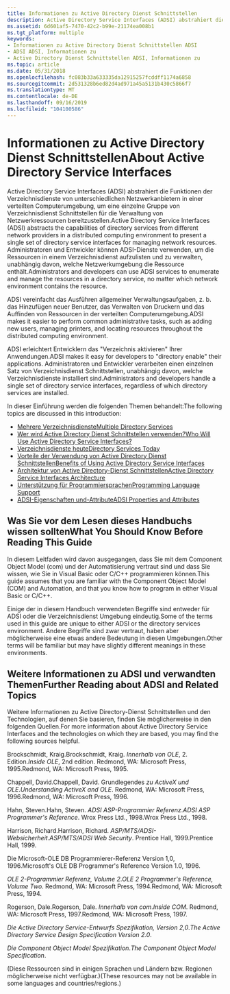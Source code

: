 ```yaml
---
title: Informationen zu Active Directory Dienst Schnittstellen
description: Active Directory Service Interfaces (ADSI) abstrahiert die Funktionen der Verzeichnisdienste von unterschiedlichen Netzwerkanbietern in einer verteilten Computerumgebung, um eine einzelne Gruppe von Verzeichnisdienst Schnittstellen für die Verwaltung von Netzwerkressourcen bereitzustellen.
ms.assetid: 6d601af5-7470-42c2-b99e-21174ea008b1
ms.tgt_platform: multiple
keywords:
- Informationen zu Active Directory Dienst Schnittstellen ADSI
- ADSI ADSI, Informationen zu
- Active Directory Dienst Schnittstellen ADSI, Informationen zu
ms.topic: article
ms.date: 05/31/2018
ms.openlocfilehash: fc083b33a633335da12915257fcddff1174a6858
ms.sourcegitcommit: 2d531328b6ed82d4ad971a45a5131b430c5866f7
ms.translationtype: MT
ms.contentlocale: de-DE
ms.lasthandoff: 09/16/2019
ms.locfileid: "104100586"
---
```

# <a name="about-active-directory-service-interfaces"></a><span data-ttu-id="9442c-106">Informationen zu Active Directory Dienst Schnittstellen</span><span class="sxs-lookup"><span data-stu-id="9442c-106">About Active Directory Service Interfaces</span></span>

<span data-ttu-id="9442c-107">Active Directory Service Interfaces (ADSI) abstrahiert die Funktionen der Verzeichnisdienste von unterschiedlichen Netzwerkanbietern in einer verteilten Computerumgebung, um eine einzelne Gruppe von Verzeichnisdienst Schnittstellen für die Verwaltung von Netzwerkressourcen bereitzustellen.</span><span class="sxs-lookup"><span data-stu-id="9442c-107">Active Directory Service Interfaces (ADSI) abstracts the capabilities of directory services from different network providers in a distributed computing environment to present a single set of directory service interfaces for managing network resources.</span></span> <span data-ttu-id="9442c-108">Administratoren und Entwickler können ADSI-Dienste verwenden, um die Ressourcen in einem Verzeichnisdienst aufzulisten und zu verwalten, unabhängig davon, welche Netzwerkumgebung die Ressource enthält.</span><span class="sxs-lookup"><span data-stu-id="9442c-108">Administrators and developers can use ADSI services to enumerate and manage the resources in a directory service, no matter which network environment contains the resource.</span></span>

<span data-ttu-id="9442c-109">ADSI vereinfacht das Ausführen allgemeiner Verwaltungsaufgaben, z. b. das Hinzufügen neuer Benutzer, das Verwalten von Druckern und das Auffinden von Ressourcen in der verteilten Computerumgebung.</span><span class="sxs-lookup"><span data-stu-id="9442c-109">ADSI makes it easier to perform common administrative tasks, such as adding new users, managing printers, and locating resources throughout the distributed computing environment.</span></span>

<span data-ttu-id="9442c-110">ADSI erleichtert Entwicklern das "Verzeichnis aktivieren" Ihrer Anwendungen.</span><span class="sxs-lookup"><span data-stu-id="9442c-110">ADSI makes it easy for developers to "directory enable" their applications.</span></span> <span data-ttu-id="9442c-111">Administratoren und Entwickler verarbeiten einen einzelnen Satz von Verzeichnisdienst Schnittstellen, unabhängig davon, welche Verzeichnisdienste installiert sind.</span><span class="sxs-lookup"><span data-stu-id="9442c-111">Administrators and developers handle a single set of directory service interfaces, regardless of which directory services are installed.</span></span>

<span data-ttu-id="9442c-112">In dieser Einführung werden die folgenden Themen behandelt:</span><span class="sxs-lookup"><span data-stu-id="9442c-112">The following topics are discussed in this introduction:</span></span>

-   [<span data-ttu-id="9442c-113">Mehrere Verzeichnisdienste</span><span class="sxs-lookup"><span data-stu-id="9442c-113">Multiple Directory Services</span></span>](multiple-directory-services.md)
-   [<span data-ttu-id="9442c-114">Wer wird Active Directory Dienst Schnittstellen verwenden?</span><span class="sxs-lookup"><span data-stu-id="9442c-114">Who Will Use Active Directory Service Interfaces?</span></span>](who-will-use-active-directory-service-interfaces.md)
-   [<span data-ttu-id="9442c-115">Verzeichnisdienste heute</span><span class="sxs-lookup"><span data-stu-id="9442c-115">Directory Services Today</span></span>](directory-services-today.md)
-   [<span data-ttu-id="9442c-116">Vorteile der Verwendung von Active Directory Dienst Schnittstellen</span><span class="sxs-lookup"><span data-stu-id="9442c-116">Benefits of Using Active Directory Service Interfaces</span></span>](benefits-of-using-active-directory-service-interfaces.md)
-   [<span data-ttu-id="9442c-117">Architektur von Active Directory-Dienst Schnittstellen</span><span class="sxs-lookup"><span data-stu-id="9442c-117">Active Directory Service Interfaces Architecture</span></span>](active-directory-service-interfaces-architecture.md)
-   [<span data-ttu-id="9442c-118">Unterstützung für Programmiersprachen</span><span class="sxs-lookup"><span data-stu-id="9442c-118">Programming Language Support</span></span>](programming-language-support.md)
-   [<span data-ttu-id="9442c-119">ADSI-Eigenschaften und-Attribute</span><span class="sxs-lookup"><span data-stu-id="9442c-119">ADSI Properties and Attributes</span></span>](adsi-properties-and-attributes.md)

## <a name="what-you-should-know-before-reading-this-guide"></a><span data-ttu-id="9442c-120">Was Sie vor dem Lesen dieses Handbuchs wissen sollten</span><span class="sxs-lookup"><span data-stu-id="9442c-120">What You Should Know Before Reading This Guide</span></span>

<span data-ttu-id="9442c-121">In diesem Leitfaden wird davon ausgegangen, dass Sie mit dem Component Object Model (com) und der Automatisierung vertraut sind und dass Sie wissen, wie Sie in Visual Basic oder C/C++ programmieren können.</span><span class="sxs-lookup"><span data-stu-id="9442c-121">This guide assumes that you are familiar with the Component Object Model (COM) and Automation, and that you know how to program in either Visual Basic or C/C++.</span></span>

<span data-ttu-id="9442c-122">Einige der in diesem Handbuch verwendeten Begriffe sind entweder für ADSI oder die Verzeichnisdienst Umgebung eindeutig.</span><span class="sxs-lookup"><span data-stu-id="9442c-122">Some of the terms used in this guide are unique to either ADSI or the directory services environment.</span></span> <span data-ttu-id="9442c-123">Andere Begriffe sind zwar vertraut, haben aber möglicherweise eine etwas andere Bedeutung in diesen Umgebungen.</span><span class="sxs-lookup"><span data-stu-id="9442c-123">Other terms will be familiar but may have slightly different meanings in these environments.</span></span>

## <a name="further-reading-about-adsi-and-related-topics"></a><span data-ttu-id="9442c-124">Weitere Informationen zu ADSI und verwandten Themen</span><span class="sxs-lookup"><span data-stu-id="9442c-124">Further Reading about ADSI and Related Topics</span></span>

<span data-ttu-id="9442c-125">Weitere Informationen zu Active Directory-Dienst Schnittstellen und den Technologien, auf denen Sie basieren, finden Sie möglicherweise in den folgenden Quellen.</span><span class="sxs-lookup"><span data-stu-id="9442c-125">For more information about Active Directory Service Interfaces and the technologies on which they are based, you may find the following sources helpful.</span></span>

<span data-ttu-id="9442c-126">Brockschmidt, Kraig.</span><span class="sxs-lookup"><span data-stu-id="9442c-126">Brockschmidt, Kraig.</span></span> <span data-ttu-id="9442c-127">*Innerhalb von OLE*, 2. Edition.</span><span class="sxs-lookup"><span data-stu-id="9442c-127">*Inside OLE*, 2nd edition.</span></span> <span data-ttu-id="9442c-128">Redmond, WA: Microsoft Press, 1995.</span><span class="sxs-lookup"><span data-stu-id="9442c-128">Redmond, WA: Microsoft Press, 1995.</span></span>

<span data-ttu-id="9442c-129">Chappell, David.</span><span class="sxs-lookup"><span data-stu-id="9442c-129">Chappell, David.</span></span> <span data-ttu-id="9442c-130">Grundlegendes *zu ActiveX und OLE*.</span><span class="sxs-lookup"><span data-stu-id="9442c-130">*Understanding ActiveX and OLE*.</span></span> <span data-ttu-id="9442c-131">Redmond, WA: Microsoft Press, 1996.</span><span class="sxs-lookup"><span data-stu-id="9442c-131">Redmond, WA: Microsoft Press, 1996.</span></span>

<span data-ttu-id="9442c-132">Hahn, Steven.</span><span class="sxs-lookup"><span data-stu-id="9442c-132">Hahn, Steven.</span></span> <span data-ttu-id="9442c-133">*ADSI ASP-Programmier Referenz*.</span><span class="sxs-lookup"><span data-stu-id="9442c-133">*ADSI ASP Programmer's Reference*.</span></span> <span data-ttu-id="9442c-134">Wrox Press Ltd., 1998.</span><span class="sxs-lookup"><span data-stu-id="9442c-134">Wrox Press Ltd., 1998.</span></span>

<span data-ttu-id="9442c-135">Harrison, Richard.</span><span class="sxs-lookup"><span data-stu-id="9442c-135">Harrison, Richard.</span></span> <span data-ttu-id="9442c-136">*ASP/MTS/ADSI-Websicherheit*.</span><span class="sxs-lookup"><span data-stu-id="9442c-136">*ASP/MTS/ADSI Web Security*.</span></span> <span data-ttu-id="9442c-137">Prentice Hall, 1999.</span><span class="sxs-lookup"><span data-stu-id="9442c-137">Prentice Hall, 1999.</span></span>

<span data-ttu-id="9442c-138">Die Microsoft-OLE DB Programmierer-Referenz Version 1,0, 1996.</span><span class="sxs-lookup"><span data-stu-id="9442c-138">Microsoft's OLE DB Programmer's Reference Version 1.0, 1996.</span></span>

<span data-ttu-id="9442c-139">*OLE 2-Programmier Referenz, Volume 2*.</span><span class="sxs-lookup"><span data-stu-id="9442c-139">*OLE 2 Programmer's Reference, Volume Two*.</span></span> <span data-ttu-id="9442c-140">Redmond, WA: Microsoft Press, 1994.</span><span class="sxs-lookup"><span data-stu-id="9442c-140">Redmond, WA: Microsoft Press, 1994.</span></span>

<span data-ttu-id="9442c-141">Rogerson, Dale.</span><span class="sxs-lookup"><span data-stu-id="9442c-141">Rogerson, Dale.</span></span> <span data-ttu-id="9442c-142">*Innerhalb von com*.</span><span class="sxs-lookup"><span data-stu-id="9442c-142">*Inside COM*.</span></span> <span data-ttu-id="9442c-143">Redmond, WA: Microsoft Press, 1997.</span><span class="sxs-lookup"><span data-stu-id="9442c-143">Redmond, WA: Microsoft Press, 1997.</span></span>

<span data-ttu-id="9442c-144">*Die Active Directory Service-Entwurfs Spezifikation, Version 2,0*.</span><span class="sxs-lookup"><span data-stu-id="9442c-144">*The Active Directory Service Design Specification Version 2.0*.</span></span>

<span data-ttu-id="9442c-145">*Die Component Object Model Spezifikation*.</span><span class="sxs-lookup"><span data-stu-id="9442c-145">*The Component Object Model Specification*.</span></span>

<span data-ttu-id="9442c-146">(Diese Ressourcen sind in einigen Sprachen und Ländern bzw. Regionen möglicherweise nicht verfügbar.)</span><span class="sxs-lookup"><span data-stu-id="9442c-146">(These resources may not be available in some languages and countries/regions.)</span></span>

 

 




